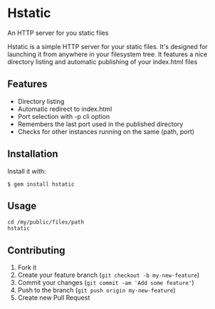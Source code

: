 # Hstatic

An HTTP server for you static files

Hstatic is a simple HTTP server for your static files.
It's designed for launching it from anywhere in your filesystem tree.
It features a nice directory listing and automatic publishing of your index.html files

## Features

* Directory listing
* Automatic redirect to index.html
* Port selection with -p cli option
* Remembers the last port used in the published directory
* Checks for other instances running on the same (path, port)

## Installation

Install it with:

    $ gem install hstatic

## Usage

    cd /my/public/files/path
    hstatic

## Contributing

1. Fork it
2. Create your feature branch (`git checkout -b my-new-feature`)
3. Commit your changes (`git commit -am 'Add some feature'`)
4. Push to the branch (`git push origin my-new-feature`)
5. Create new Pull Request
